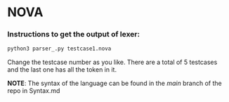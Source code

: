 # NOVA

### Instructions to get the output of lexer:

```bash
python3 parser_.py testcase1.nova
```

Change the testcase number as you like. There are a total of 5 testcases and the last one has all the token in it.

__NOTE__: The syntax of the language can be found in the _main_ branch of the repo in Syntax.md